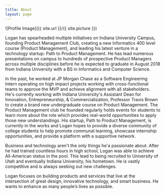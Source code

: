 ```yaml
---
title: About
layout: page
---
```

![Profile Image]({{ site.url }}/{{ site.picture }})

<p>Logan has spearheaded multiple initiatives on Indiana University Campus, founding Product Management Club, creating a new Informatics 400 level course (Product Management), and leading his latest venture in a technology startup: Path to Product Management. He has lead numerous presentations on campus to hundreds of prospective Product Managers across multiple disciplines before he is expected to graduate in August 2018 from Indiana University with a BS in Informatics and Computer Science.</p>

<p>In the past, he worked at JP Morgan Chase as a Software Engineering Intern operating on high impact projects working with cross-functional teams to approve the MVP and achieve alignment with all stakeholders. He's currently working with Indiana University's Assistant Dean for Innovation, Entrepreneurship, & Commercialization, Professor Travis Brown to create a brand new undergraduate course on Product Management. The Product Management club he founded regularly holds events for students to learn more about the role which provides real-world opportunities to apply those new understandings. His startup, Path to Product Management, is currently in the works and Logan hopes to provide a diverse community of college students to help promote communal learning, showcase internship opportunities, and provide a platform with a supportive network.</p>

<p>Business and technology aren't the only things he'a passionate about. After he had trained countless hours in high school, Logan was able to achieve All-American status in the pool. This lead to being recruited to University of Utah and eventually Indiana University, his hometown. He is vastly competitive and is always seeking out new challenges.</p>

<p>Logan focuses on building products and services that live at the intersection of great design, innovative technology, and smart business. He wants to enhance as many people’s lives as possible.</p>

